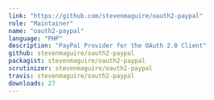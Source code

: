```yaml
---
link: "https://github.com/stevenmaguire/oauth2-paypal"
role: "Maintainer"
name: "oauth2-paypal"
language: "PHP"
description: "PayPal Provider for the OAuth 2.0 Client"
github: stevenmaguire/oauth2-paypal
packagist: stevenmaguire/oauth2-paypal
scrutinizer: stevenmaguire/oauth2-paypal
travis: stevenmaguire/oauth2-paypal
downloads: 27
---
```

